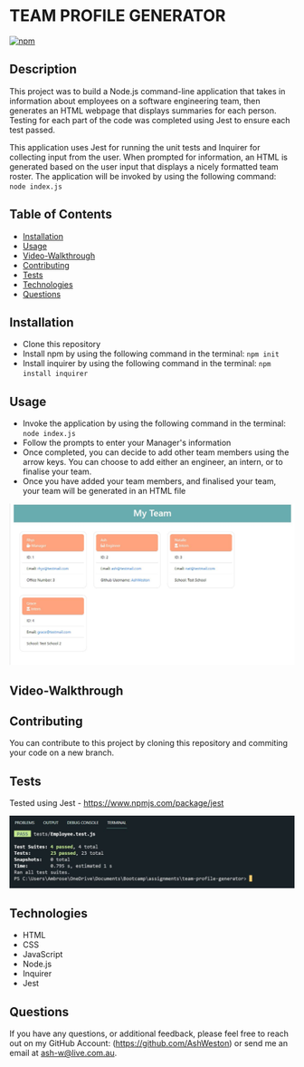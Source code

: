 # TEAM PROFILE GENERATOR

[![npm](https://badge.fury.io/js/inquirer.svg)](http://badge.fury.io/js/inquirer)

## Description

This project was to build a Node.js command-line application that takes in information about employees on a software engineering team, then generates an HTML webpage that displays summaries for each person. Testing for each part of the code was completed using Jest to ensure each test passed.

This application uses Jest for running the unit tests and Inquirer for collecting input from the user. When prompted for information, an HTML is generated based on the user input that displays a nicely formatted team roster. The application will be invoked by using the following command: `node index.js`

## Table of Contents

- [Installation](#installation)
- [Usage](#usage)
- [Video-Walkthrough](#Video-Walkthrough)
- [Contributing](#contributing)
- [Tests](#tests)
- [Technologies](#technologies)
- [Questions](#questions)

## Installation

- Clone this repository
- Install npm by using the following command in the terminal: `npm init`
- Install inquirer by using the following command in the terminal: `npm install inquirer`

## Usage

- Invoke the application by using the following command in the terminal: `node index.js`
- Follow the prompts to enter your Manager's information
- Once completed, you can decide to add other team members using the arrow keys. You can choose to add either an engineer, an intern, or to finalise your team.
- Once you have added your team members, and finalised your team, your team will be generated in an HTML file

![Team HTML](teamhtml.jpg)

## Video-Walkthrough

## Contributing

You can contribute to this project by cloning this repository and commiting your code on a new branch.

## Tests

Tested using Jest - https://www.npmjs.com/package/jest

![Jest Test](test.jpg)

## Technologies

- HTML
- CSS
- JavaScript
- Node.js
- Inquirer
- Jest

## Questions

If you have any questions, or additional feedback, please feel free to reach out on my
GitHub Account: (https://github.com/AshWeston) or send me an email at ash-w@live.com.au.
